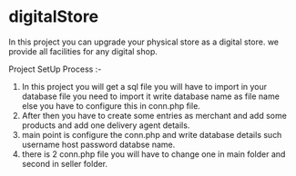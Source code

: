 # digitalStore
In this project you can upgrade your physical store as a digital store. we provide all facilities for any digital shop.

Project SetUp Process :-
1. In this project you will get a sql file you will have to import in your database file you need to import it write database name as file name else you have to configure this in conn.php file.
2. After then you have to create some entries as merchant and add some products and add one delivery agent details.
3. main point is configure the conn.php and write database details such username host password databse name.
4. there is 2 conn.php file you will have to change one in main folder and second in seller folder.
